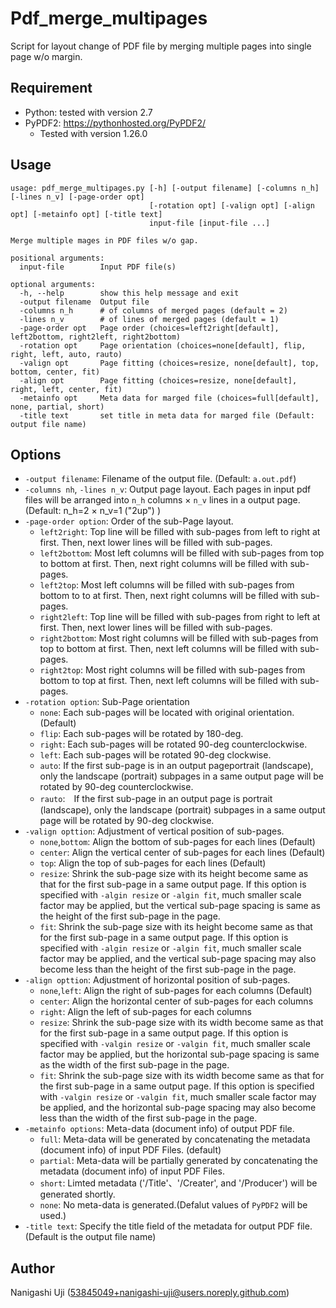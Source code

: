 # Pdf_merge_multipages

Script for layout change of PDF file by merging multiple pages into single page w/o margin.

## Requirement

  - Python: tested with version 2.7
  - PyPDF2: https://pythonhosted.org/PyPDF2/
    - Tested with version 1.26.0 

## Usage

```
usage: pdf_merge_multipages.py [-h] [-output filename] [-columns n_h] [-lines n_v] [-page-order opt]
                               [-rotation opt] [-valign opt] [-align opt] [-metainfo opt] [-title text]
                               input-file [input-file ...]

Merge multiple mages in PDF files w/o gap.

positional arguments:
  input-file        Input PDF file(s)

optional arguments:
  -h, --help        show this help message and exit
  -output filename  Output file
  -columns n_h      # of columns of merged pages (default = 2)
  -lines n_v        # of lines of merged pages (default = 1)
  -page-order opt   Page order (choices=left2right[default], left2bottom, right2left, right2bottom)
  -rotation opt     Page orientation (choices=none[default], flip, right, left, auto, rauto)
  -valign opt       Page fitting (choices=resize, none[default], top, bottom, center, fit)
  -align opt        Page fitting (choices=resize, none[default], right, left, center, fit)
  -metainfo opt     Meta data for marged file (choices=full[default], none, partial, short)
  -title text       set title in meta data for marged file (Default: output file name)
```

## Options

  - `-output filename`: Filename of the output file. (Default: `a.out.pdf`)
  - `-columns nh`, `-lines n_v`: Output page layout. Each pages in input pdf files will be arranged into `n_h` columns × `n_v` lines in a output page. (Default: n_h=2 × n_v=1 ("2up") )
  - `-page-order option`: Order of the sub-Page layout. 
    - `left2right`: Top line will be filled with sub-pages from left to right at first. Then, next lower lines will be filled with sub-pages.
    - `left2bottom`: Most left columns will be filled with sub-pages from top to bottom at first. Then, next right columns will be filled with sub-pages.
    - `left2top`:  Most left columns will be filled with sub-pages from bottom to to at first. Then, next right columns will be filled with sub-pages.
    - `right2left`: Top line will be filled with sub-pages from right to left at first. Then, next lower lines will be filled with sub-pages.
    - `right2bottom`: Most right columns will be filled with sub-pages from top to bottom at first. Then, next left columns will be filled with sub-pages.
    - `right2top`: Most right columns will be filled with sub-pages from bottom to top at first. Then, next left columns will be filled with sub-pages.
  - `-rotation option`: Sub-Page orientation
    - `none`:  Each sub-pages will be located with original orientation. (Default)
    - `flip`:  Each sub-pages will be rotated by 180-deg.
    - `right`: Each sub-pages will be rotated 90-deg counterclockwise.
    - `left`:  Each sub-pages will be rotated 90-deg clockwise.
    - `auto`: If the first sub-page is in an output pageportrait (landscape), only the landscape (portrait) subpages in a same output page will be rotated by 90-deg counterclockwise. 
    - `rauto`:　If the first sub-page in an output page is portrait (landscape), only the landscape (portrait) subpages in a same output page will be rotated by 90-deg clockwise. 
  - `-valign opttion`: Adjustment of vertical position of sub-pages.
    - `none`,`bottom`: Align the bottom of sub-pages for each lines (Default)
    - `center`: Align the vertical center of sub-pages for each lines (Default)
    - `top`: Align the top of sub-pages for each lines (Default)
    - `resize`: Shrink the sub-page size with its height become same as that for the first sub-page in a same output page. If this option is specified with `-algin resize` or `-algin fit`, much smaller scale factor may be applied, but the vertical sub-page spacing is same as the height of the first sub-page in the page. 
    - `fit`: Shrink the sub-page size with its height become same as that for the first sub-page in a same output page. If this option is specified with `-algin resize` or `-algin fit`, much smaller scale factor may be applied, and the vertical sub-page spacing may also become less than the height of the first sub-page in the page. 
  - `-align opttion`: Adjustment of horizontal position of sub-pages.
    - `none`,`left`: Align the right of sub-pages for each columns (Default)
    - `center`: Align the horizontal center of sub-pages for each columns
    - `right`: Align the left of sub-pages for each columns
    - `resize`: Shrink the sub-page size with its width become same as that for the first sub-page in a same output page. If this option is specified with `-valgin resize` or `-valgin fit`, much smaller scale factor may be applied, but the horizontal sub-page spacing is same as the width of the first sub-page in the page. 
    - `fit`: Shrink the sub-page size with its width become same as that for the first sub-page in a same output page. If this option is specified with `-valgin resize` or `-valgin fit`, much smaller scale factor may be applied, and the horizontal sub-page spacing may also become less than the width of the first sub-page in the page. 
  - `-metainfo options`: Meta-data (document info) of output PDF file.
     - `full`: Meta-data will be generated by concatenating the metadata (document info) of input PDF Files. (default)
     - `partial`: Meta-data will be partially generated by concatenating the metadata (document info) of input PDF Files. 
     - `short`: Limted metadata ('/Title'、'/Creater', and '/Producer') will be generated shortly.
     - `none`: No meta-data is generated.(Defalut values of `PyPDF2` will be used.)
  - `-title text`: Specify the title field of the metadata for output PDF file. (Default is the output file name)

## Author
  Nanigashi Uji (53845049+nanigashi-uji@users.noreply.github.com)
 

